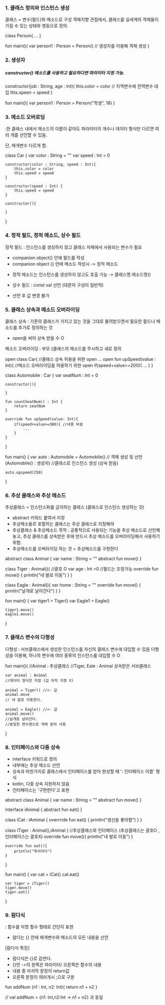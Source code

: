 ### 1. 클래스 정의와 인스턴스 생성

클래스 = 변수(필드)와 메소드로 구성
객체지향 관점에서, 클래스를 실세계의 객체들이 가질 수 있는 상태와 행동으로 정의.

<ex>

class Person{
    ...
}

fun main(){
    var person1 : Person = Person() // 생성자를 이용해 객체 생성
}

### 2. 생성자
##### constructor() 메소드를 사용하고 필요하다면 파라미터 지정 가능.

<ex>

 constructor(job : String, age : Int){
    this.color = color // 지역변수에 전역변수 대입
    this.speen = speed
}

fun main(){
    var person1 : Person = Person("학생", 18)
}

### 3. 메소드 오버로딩

:한 클래스 내에서 메소드의 이름이 같아도 파라미터의 개수나 데이터 형식만 다르면 여러 개를 선언할 수 있음.

단, 매개변수 다르게 함.

<ex>

 class Car {
    var color : String = ""
    var speed : Int = 0

    constructor(color : String, speed : Int){
        this.color = color
        this.speed = speed
    }

    constructor(speed : Int) {
        this.speed = speed
    }

    constructor(){

    }
}

### 4. 정적 필드, 정적 메소드, 상수 필드

정적 필드 : 인스턴스를 생성하지 않고 클래스 자체에서 사용되는 변수가 필요
- companion object{} 안에 필드를 작성
- companion object {} 안에 메소드 작성시 -> 정적 메소드
* 정적 메소드는 인스턴스를 생성하지 않고도 호출 가능 -> 클래스명.메소드명()
- 상수 필드 : const val 선언 (대문자 구성이 일반적)
* 선언 후 값 변경 불가

### 5. 클래스 상속과 메소드 오버라이딩

클래스 상속 : 기존의 클래스가 가지고 있는 것을 그대로 물려받으면서 필요한 필드나 메소드를 추가로 정의하는 것
- open을 써야 상속 받을 수 O 

메소드 오버라이딩 : 부모 {클래스의 메소드를 무시하고 새로 정의

<ex>

 open class Car{ //클래스 상속 허용을 위한 open
    ...
    open fun upSpeed(value : Int){ //메소드 오버라이딩을 허용하기 위한 open
        if(speed+value>=200){
            ...
    }
}

class Automobile : Car {
    var seatNum : Int = 0

    constructor(){

    }

    fun countSeatNum() : Int {
        return seatNum
    }

    override fun upSpeed(value: Int){
        if(speed+value>=300){ //내용 바꿈
            ...
        }
    }
}

<ex>
 fun main() {
    var auto : Automobile = Automobile()
    // 객체 생성 및 선언 (Automobile() : 생성자)
    //클래스로 인스턴스 생성 (상속 받음)

    auto.upspeed(250)
}

### 6. 추상 클래스와 추상 메소드

추상클래스 = 인스턴스화를 금지하는 클래스 (클래스로 인스턴스 생성하는 것)
- abstract 키워드 붙여서 지정
- 추상메소들르 포함하는 클래스는 추상 클래스로 지정해야
- 추상클래스 & 추상메소드 목적
: 공통적으로 사용되는 기능을 추상 메소드로 선언해놓고, 추상 클래스를 상속받은 후에 반드시 추상 메소드를 오버라이딩해서 사용하기위함.
- 추상메소드를 오버라이딩 하는 것 = 추상메소드를 구현한다

<ex>
 abstract class Animal {
    var name : String = ""
    abstract fun move()
}

class Tiger : Animal(){ //괄호 O
   var age : Int =0 //필드는 조정가능
   override fun move() {
       println("네 발로 이동")
   }
}

class Eagle : Animal(){
    var home : String = ""
    override fun move() {
        println("날개로 날아간다")
    }
}

fun main() {
    var tiger1 = Tiger()
    var Eagle1 = Eagle()

    tiger1.move()
    eagle1.move()
}

### 7. 클래스 변수의 다형성
다형성 : 서브클래스에서 생성한 인스턴스를 자신의 클래스 변수에 대입할 수 있음
다형성을 이용해, 하나의 변수에 여러 종류의 인스턴스를 대입할 수 O

<ex>
 fun main(){
    //Animal : 추상클래스
    //Tiger, Eale : Animal 상속받은 서브클래스

    var animal : Animal
    //데이터 형식만 지정 (값 아직 지정 X)

    animal = Tiger() //<- 값
    animal.move
    // 네 발로 이동한다.

    animal = Eagle() //<- 값
    animal.move()
    //날개로 날아간다.
    //동일한 변수명으로 객체 받아 사용
}

### 8. 인터페이스와 다중 상속
- interface 키워드로 정의
- 내부에는 추상 메소드 선언
- 상속과 마찬가지로 클래스에서 인터페이스를 받아 완성할 때 ': 인터페이스 이름' 형식
- kotlin, 다중 상속 지원하지 않음
- 인터페이스는  '구현한다'고 표현

<ex>
 abstract class Animal {
    var name : String = ""
    abstract fun move()
}

interface iAnimal {
    abstract fun eat()
}

class iCat : iAmimal {
    overrride fun eat() {
        println("생선을 좋아함")
    }
}

class iTiger : Animal(),iAnimal {
    //추상클래스와 인터페이스 (추상클래스는 괄호O , 인터페이스는 괄호X)
    override fun move(){
        println("네 발로 이동")
    }

    override fun eat(){
        println("육식이다")
    }
}

fun main() {
    var cat = iCat()
    cat.eat()

    var tiger = iTiger()
    tiger.move()
    tiger.eat()
}

### 9. 람다식

: 함수를 익명 함수 형태로 간단히 표현
- 람다는 {} 안에 매개변수와 메소드의 모든 내용을 선언

[람다식 특징]
- 람다식은 {}로 감싼다.
- {}안 ->의 왼쪽은 파라미터/ 오른쪽은 함수의 내용
- 내용 중 마지막 문장이 return값
- 오른쪽 문장이 여러개시 ;으로 구분

<ex>
 fun addNum (n1 : Int, n2: Int){
    return n1 + n2
}

// val addNum = {n1: Int,n2:Int -> n1 + n2} 과 동일